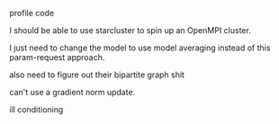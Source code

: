 
profile code

I should be able to use starcluster to spin up an OpenMPI cluster. 

I just need to change the model to use model averaging instead of this param-request approach. 

also need to figure out their bipartite graph shit

can't use a gradient norm update.

ill conditioning
